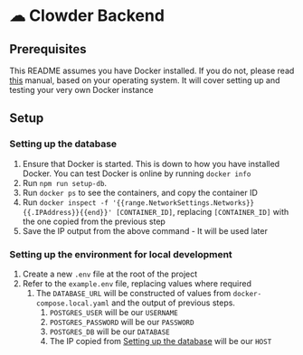 # ☁ Clowder Backend

## Prerequisites  
This README assumes you have Docker installed. If you do not, please read [this](https://docs.docker.com/engine/install/) manual, based on your operating system. It will cover setting up and testing your very own Docker instance

## Setup
### Setting up the database

1. Ensure that Docker is started. This is down to how you have installed Docker. You can test Docker is online by running `docker info`
2. Run `npm run setup-db`.
3. Run `docker ps` to see the containers, and copy the container ID
4. Run `docker inspect
  -f '{{range.NetworkSettings.Networks}}{{.IPAddress}}{{end}}' [CONTAINER_ID]`, replacing `[CONTAINER_ID]` with the one copied from the previous step
5. Save the IP output from the above command - It will be used later

### Setting up the environment for local development
1. Create a new `.env` file at the root of the project
2. Refer to the `example.env` file, replacing values where required
    1. The `DATABASE_URL` will be constructed of values from `docker-compose.local.yaml` and the output of previous steps.
        1. `POSTGRES_USER` will be our `USERNAME`
        2. `POSTGRES_PASSWORD` will be our `PASSWORD`
        3. `POSTGRES_DB` will be our `DATABASE`
        4. The IP copied from [Setting up the database](###-Setting-up-the-database) will be our `HOST`